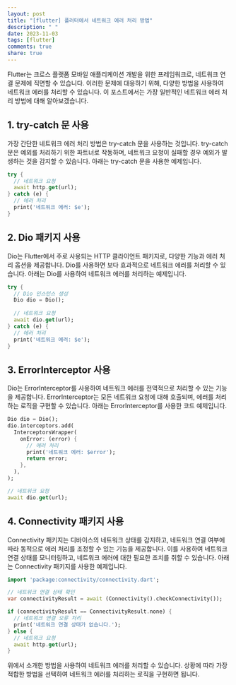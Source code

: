 ```yaml
---
layout: post
title: "[flutter] 플러터에서 네트워크 에러 처리 방법"
description: " "
date: 2023-11-03
tags: [flutter]
comments: true
share: true
---
```


Flutter는 크로스 플랫폼 모바일 애플리케이션 개발을 위한 프레임워크로, 네트워크 연결 문제에 직면할 수 있습니다. 이러한 문제에 대응하기 위해, 다양한 방법을 사용하여 네트워크 에러를 처리할 수 있습니다. 이 포스트에서는 가장 일반적인 네트워크 에러 처리 방법에 대해 알아보겠습니다.

## 1. try-catch 문 사용

가장 간단한 네트워크 에러 처리 방법은 try-catch 문을 사용하는 것입니다. try-catch 문은 예외를 처리하기 위한 파트너로 작동하며, 네트워크 요청이 실패할 경우 예외가 발생하는 것을 감지할 수 있습니다. 아래는 try-catch 문을 사용한 예제입니다.

```dart
try {
  // 네트워크 요청
  await http.get(url);
} catch (e) {
  // 에러 처리
  print('네트워크 에러: $e');
}
```

## 2. Dio 패키지 사용

Dio는 Flutter에서 주로 사용되는 HTTP 클라이언트 패키지로, 다양한 기능과 에러 처리 옵션을 제공합니다. Dio를 사용하면 보다 효과적으로 네트워크 에러를 처리할 수 있습니다. 아래는 Dio를 사용하여 네트워크 에러를 처리하는 예제입니다.

```dart
try {
  // Dio 인스턴스 생성
  Dio dio = Dio();
  
  // 네트워크 요청
  await dio.get(url);
} catch (e) {
  // 에러 처리
  print('네트워크 에러: $e');
}
```

## 3. ErrorInterceptor 사용

Dio는 ErrorInterceptor를 사용하여 네트워크 에러를 전역적으로 처리할 수 있는 기능을 제공합니다. ErrorInterceptor는 모든 네트워크 요청에 대해 호출되며, 에러를 처리하는 로직을 구현할 수 있습니다. 아래는 ErrorInterceptor를 사용한 코드 예제입니다.

```dart
Dio dio = Dio();
dio.interceptors.add(
  InterceptorsWrapper(
    onError: (error) {
      // 에러 처리
      print('네트워크 에러: $error');
      return error;
    },
  ),
);

// 네트워크 요청
await dio.get(url);
```

## 4. Connectivity 패키지 사용

Connectivity 패키지는 디바이스의 네트워크 상태를 감지하고, 네트워크 연결 여부에 따라 동적으로 에러 처리를 조정할 수 있는 기능을 제공합니다. 이를 사용하여 네트워크 연결 상태를 모니터링하고, 네트워크 에러에 대한 필요한 조치를 취할 수 있습니다. 아래는 Connectivity 패키지를 사용한 예제입니다.

```dart
import 'package:connectivity/connectivity.dart';

// 네트워크 연결 상태 확인
var connectivityResult = await (Connectivity().checkConnectivity());

if (connectivityResult == ConnectivityResult.none) {
  // 네트워크 연결 오류 처리
  print('네트워크 연결 상태가 없습니다.');
} else {
  // 네트워크 요청
  await http.get(url);
}
```

위에서 소개한 방법을 사용하여 네트워크 에러를 처리할 수 있습니다. 상황에 따라 가장 적합한 방법을 선택하여 네트워크 에러를 처리하는 로직을 구현하면 됩니다.